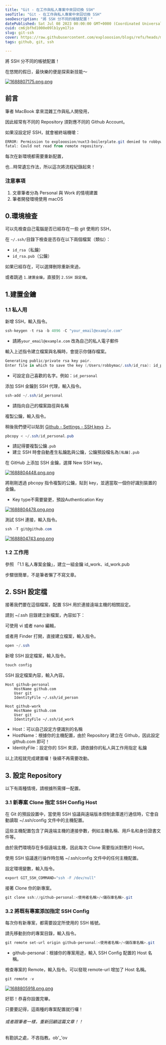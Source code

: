 ```yaml
---
title: "Git - 在工作與私人專案中來回切換 SSH"
seoTitle: "Git - 在工作與私人專案中來回切換 SSH"
seoDescription: "將 SSH 分不同的帳號配置！"
datePublished: Sat Jul 08 2023 00:00:00 GMT+0000 (Coordinated Universal Time)
cuid: cm6jbfhd1000e09lb1yym17io
slug: git-ssh
cover: https://raw.githubusercontent.com/explooosion/blogs/refs/heads/main/docs/images/2023-07-08_Git%20-%20%E5%9C%A8%E5%B7%A5%E4%BD%9C%E8%88%87%E7%A7%81%E4%BA%BA%E5%B0%88%E6%A1%88%E4%B8%AD%E4%BE%86%E5%9B%9E%E5%88%87%E6%8F%9B%20SSH/banner/1688807175.png.png
tags: github, git, ssh

---
```


將 SSH 分不同的帳號配置！

在悠閒的假日，最快樂的便是探索新技能～

[![1688807175.png.png](https://raw.githubusercontent.com/explooosion/blogs/refs/heads/main/docs/images/2023-07-08_Git%20-%20%E5%9C%A8%E5%B7%A5%E4%BD%9C%E8%88%87%E7%A7%81%E4%BA%BA%E5%B0%88%E6%A1%88%E4%B8%AD%E4%BE%86%E5%9B%9E%E5%88%87%E6%8F%9B%20SSH/1688807175.png.png)](https://dotblogsfile.blob.core.windows.net/user/robby/580f0763-acec-488f-9d67-cb7c7cfeb04d/1688807175.png.png)

前言
--

筆者 MacBook 拿來混雜工作與私人開發用，

因此經常有不同的 Repository 須對應不同的 Github Account。

如果沒設定好 SSH，就會被終端機嗆：

```powershell
ERROR: Permission to explooosion/nuxt3-boilerplate.git denied to robbywu-work.
fatal: Could not read from remote repository.
```

每次在新環境都需要重新配置，

也…時常遺忘作法，所以這次將流程紀錄起來！

### 注意事項

1.  文章筆者分為 Personal 與 Work 的情境建置
2.  筆者開發環境使用 macOS

**0.環境檢查**
----------

可以先檢查自己電腦是否已經存在一些 git 使用的 SSH，

在 `~/.ssh/`目錄下檢查是否存在以下兩個檔案（類似）：

*   `id_rsa`（私鑰）
*   `id_rsa.pub`（公鑰）

如果已經存在，可以選擇刪除重新來過，

或者跳過 `1.建置金鑰`，直接到 `2.SSH 設定檔`。

**1.建置金鑰**
----------

### 1.1 私人用

新增 SSH，輸入指令。

```powershell
ssh-keygen -t rsa -b 4096 -C "your_email@example.com"
```

*   請將`your_email@example.com` 改為自己的私人電子郵件

輸入上述指令建立檔案與名稱時，會提示你儲存檔案。

```powershell
Generating public/private rsa key pair.
Enter file in which to save the key (/Users/robbymac/.ssh/id_rsa): id_personal
```

*   可設定自己喜歡的名字。例如：`id_personal`

添加 SSH 金鑰到 SSH 代理，輸入指令。

```powershell
ssh-add ~/.ssh/id_personal
```

*   請指向自己的檔案路徑與名稱

複製公鑰，輸入指令。

稍後我們便可以貼到 [Github - Settings - SSH keys](https://github.com/settings/keys) 上。

```powershell
pbcopy < ~/.ssh/id_personal.pub
```

*   請記得要複製公鑰`.pub`
*   建立 SSH 時會自動產生私鑰匙與公鑰，公鑰預設檔名為`[私鑰].pub`

在 GitHub 上添加 SSH 金鑰，選擇 New SSH key。

[![1688804448.png.png](https://raw.githubusercontent.com/explooosion/blogs/refs/heads/main/docs/images/2023-07-08_Git%20-%20%E5%9C%A8%E5%B7%A5%E4%BD%9C%E8%88%87%E7%A7%81%E4%BA%BA%E5%B0%88%E6%A1%88%E4%B8%AD%E4%BE%86%E5%9B%9E%E5%88%87%E6%8F%9B%20SSH/1688804448.png.png)](https://dotblogsfile.blob.core.windows.net/user/robby/6298370b-3532-4c06-ada5-677501cbfb78/1688804448.png.png)

將剛剛透過 pbcopy 指令複製的公鑰，貼到 key，並適當取一個你好識別裝置的金鑰。

*   Key type不需要變更，預設Authentication Key

[![1688804478.png.png](https://raw.githubusercontent.com/explooosion/blogs/refs/heads/main/docs/images/2023-07-08_Git%20-%20%E5%9C%A8%E5%B7%A5%E4%BD%9C%E8%88%87%E7%A7%81%E4%BA%BA%E5%B0%88%E6%A1%88%E4%B8%AD%E4%BE%86%E5%9B%9E%E5%88%87%E6%8F%9B%20SSH/1688804478.png.png)](https://dotblogsfile.blob.core.windows.net/user/robby/6298370b-3532-4c06-ada5-677501cbfb78/1688804478.png.png)

測試 SSH 連接，輸入指令。

```powershell
ssh -T git@github.com
```

[![1688804743.png.png](https://raw.githubusercontent.com/explooosion/blogs/refs/heads/main/docs/images/2023-07-08_Git%20-%20%E5%9C%A8%E5%B7%A5%E4%BD%9C%E8%88%87%E7%A7%81%E4%BA%BA%E5%B0%88%E6%A1%88%E4%B8%AD%E4%BE%86%E5%9B%9E%E5%88%87%E6%8F%9B%20SSH/1688804743.png.png)](https://dotblogsfile.blob.core.windows.net/user/robby/6298370b-3532-4c06-ada5-677501cbfb78/1688804743.png.png)

### 1.2 工作用

參照 「1.1 私人專案金鑰」，建立一組金鑰 id\_work、id\_work.pub

步驟很簡單，不是筆者懶了不寫文章。

**2\. SSH 設定檔**
---------------

接著我們要在這個檔案，配置 SSH 用於連接遠端主機的相關設定。

請到 ~/.ssh 目錄建立新檔案，內容如下：

可使用 vi 或者 nano 編輯，

或者用 Finder 打開，直接建立檔案，輸入指令。

```powershell
open ~/.ssh
```

新增 SSH 設定檔案，輸入指令。

```powershell
touch config
```

SSH 設定檔案內容，輸入內容。

```code
Host github-personal
    HostName github.com
    User git
    IdentityFile ~/.ssh/id_person

Host github-work
    HostName github.com
    User git
    IdentityFile ~/.ssh/id_work
```

*   Host：可以自己設定方便識別的名稱
*   HostName：根據你的主機配置，由於 Repository 建立在 Github，因此設定 github.com 即可！
*   IdentityFile：設定你的 SSH 來源，請依據你的私人與工作用指定 私鑰

以上流程就完成建置囉！後續不再需要改動。

**3\. 設定 Repository**
---------------------

以下有兩種情境，請根據所需擇一配置。

### **3.1 新專案 Clone 指定 SSH Config Host**

在 Git 的預設設置中，當使用 SSH 協議與遠端版本控制倉庫進行通信時，它會自動讀取 ~/.ssh/config 文件中的主機配置。

這些主機配置包含了與遠端主機的連接參數，例如主機名稱、用戶名和身份證書文件等。

由於我們環境存在多個遠端主機，因此每次 Clone 需要指派對應的 Host。

使用 SSH 協議進行操作時忽略 ~/.ssh/config 文件中的任何主機配置。

設定環境變數，輸入指令。

```powershell
export GIT_SSH_COMMAND="ssh -F /dev/null"
```

接著 Clone 你的新專案。

```powershell
git clone ssh://github-personal:<使用者名稱>/<儲存庫名稱>.git
```

### 3.2 將既有專案添加指定 SSH Config

每次你有新專案，都需要設定所使用的 SSH 帳號。

請先移動到你的專案目錄，輸入指令。

```powershell
git remote set-url origin github-personal:<使用者名稱>/<儲存庫名稱>.git
```

*   github-personal：根據你的專案用途，輸入 SSH Config 配置的 Host 名稱。

檢查專案的 Remote，輸入指令。可以發現 remote-url 增加了 Host 名稱。

```powershell
git remote -v
```

[![1688805918.png.png](https://raw.githubusercontent.com/explooosion/blogs/refs/heads/main/docs/images/2023-07-08_Git%20-%20%E5%9C%A8%E5%B7%A5%E4%BD%9C%E8%88%87%E7%A7%81%E4%BA%BA%E5%B0%88%E6%A1%88%E4%B8%AD%E4%BE%86%E5%9B%9E%E5%88%87%E6%8F%9B%20SSH/1688805918.png.png)](https://dotblogsfile.blob.core.windows.net/user/robby/6298370b-3532-4c06-ada5-677501cbfb78/1688805918.png.png)

好耶！恭喜你設置完畢。

只要要記得，這兩種的專案配置就行囉！

###### 或者跟筆者一樣，重新回顧這篇文章！！

有勘誤之處，不吝指教。ob'\_'ov